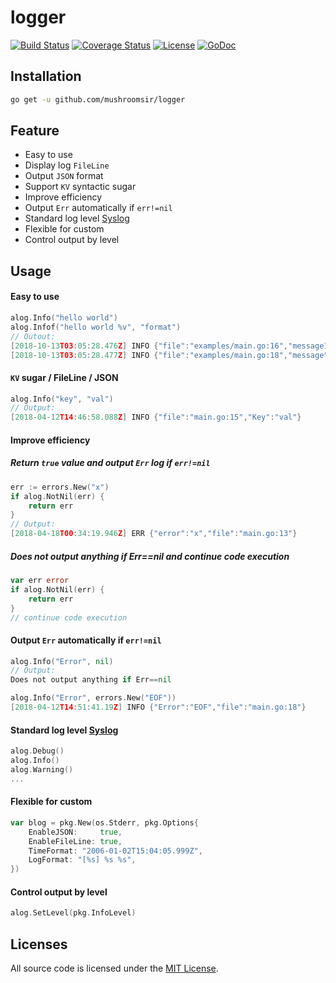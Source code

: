 # logger
[![Build Status](https://img.shields.io/travis/mushroomsir/logger.svg?style=flat-square)](https://travis-ci.org/mushroomsir/logger)
[![Coverage Status](http://img.shields.io/coveralls/mushroomsir/logger.svg?style=flat-square)](https://coveralls.io/github/mushroomsir/logger?branch=master)
[![License](http://img.shields.io/badge/license-mit-blue.svg?style=flat-square)](https://github.com/mushroomsir/logger/blob/master/LICENSE)
[![GoDoc](http://img.shields.io/badge/go-documentation-blue.svg?style=flat-square)](http://godoc.org/github.com/mushroomsir/logger)

## Installation

```sh
go get -u github.com/mushroomsir/logger
```

## Feature

- Easy to use
- Display log ```FileLine```
- Output ```JSON``` format 
- Support ```KV```  syntactic sugar
- Improve efficiency
- Output ```Err``` automatically if ``` err!=nil ```
- Standard log level [Syslog](https://en.wikipedia.org/wiki/Syslog)
- Flexible for custom
- Control output by level

## Usage

#### Easy to use

```go
alog.Info("hello world")
alog.Infof("hello world %v", "format")
// Outout:
[2018-10-13T03:05:28.476Z] INFO {"file":"examples/main.go:16","message1":"hello world"}
[2018-10-13T03:05:28.477Z] INFO {"file":"examples/main.go:18","message":"hello world format"}
```

####  ```KV``` sugar / FileLine / JSON

```go
alog.Info("key", "val")
// Output:
[2018-04-12T14:46:58.088Z] INFO {"file":"main.go:15","Key":"val"}
```
#### Improve efficiency
##### Return ```true``` value and output ```Err``` log if ``` err!=nil ```
```go
err := errors.New("x")
if alog.NotNil(err) {
    return err
}
// Output:
[2018-04-18T00:34:19.946Z] ERR {"error":"x","file":"main.go:13"}
```
##### Does not output anything if Err==nil and continue code execution
```go
var err error
if alog.NotNil(err) {
    return err
}
// continue code execution
```
#### Output ```Err``` automatically if ``` err!=nil ```

```go
alog.Info("Error", nil)
// Output:
Does not output anything if Err==nil

alog.Info("Error", errors.New("EOF"))
[2018-04-12T14:51:41.19Z] INFO {"Error":"EOF","file":"main.go:18"}
```

#### Standard log level [Syslog](https://en.wikipedia.org/wiki/Syslog)

```go
alog.Debug()
alog.Info()
alog.Warning()
...
```

#### Flexible for custom

```go
var blog = pkg.New(os.Stderr, pkg.Options{
	EnableJSON:     true,
	EnableFileLine: true,
    TimeFormat: "2006-01-02T15:04:05.999Z",
    LogFormat: "[%s] %s %s",
})
```

#### Control output by level

```go
alog.SetLevel(pkg.InfoLevel)
```

## Licenses

All source code is licensed under the [MIT License](https://github.com/mushroomsir/logger/blob/master/LICENSE).

